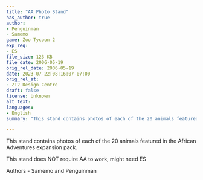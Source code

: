 ```yaml
---
title: "AA Photo Stand"
has_author: true
author: 
- Penguinman
- Samemo
game: Zoo Tycoon 2
exp_req: 
- ES
file_size: 123 KB
file_date: 2006-05-19
orig_rel_date: 2006-05-19
date: 2023-07-22T08:16:07-07:00
orig_rel_at: 
- ZT2 Design Centre
draft: false
license: Unknown
alt_text: 
languages:
- English
summary: "This stand contains photos of each of the 20 animals featured in the African Adventures expansion pack."

---
```


This stand contains photos of each of the 20 animals featured in the African Adventures expansion pack.

This stand does NOT require AA to work, might need ES

Authors - Samemo and Penguinman